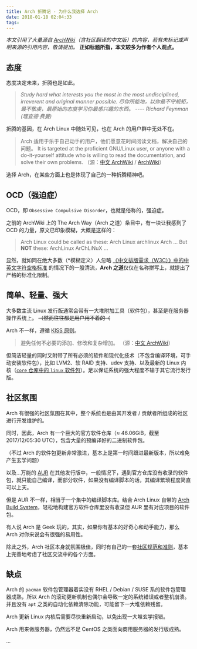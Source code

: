 ```yaml
---
title: Arch 折腾记 - 为什么我选择 Arch
date: 2018-01-18 02:04:33
tags:
---
```


*本文引用了大量源自 [ArchWiki](https://wiki.archlinux.org)（含社区翻译的中文版）的内容，若有未标记或声明来源的引用内容，敬请提出。*
**正如标题所指，本文较多为作者个人观点。**<!-- more -->

## 态度

态度决定未来，折腾也是如此。

> *Study hard what interests you the most in the most undisciplined, irreverent and original manner possible.*
> *尽你所能地，以你最不守规矩，最不敬虔，最原始的态度学习你最感兴趣的东西。*
> *---- Richard Feynman (理查德·费曼)*

折腾的基因，在 Arch Linux 中随处可见，也在 Arch 的用户群中无处不在。

> Arch 适用于乐于自己动手的用户，他们愿意花时间阅读文档，解决自己的问题。
> It is targeted at the proficient GNU/Linux user, or anyone with a do-it-yourself attitude who is willing to read the documentation, and solve their own problems.
（源：[中文 ArchWiki][1] / [ArchWiki][2]）

选择 Arch，在某些方面上也是体现了自己的一种折腾精神吧。

## OCD（强迫症）

OCD，即 `Obsessive Compulsive Disorder`，也就是俗称的，强迫症。

之前的 ArchWiki 上的 The Arch Way（Arch 之道）条目中，有一块让我感到了 OCD 的力量，原文已印象模糊，大概是这样的：

> Arch Linux could be called as these:
> Arch Linux
> archlinux
> Arch
> ...
> But **NOT** these:
> ArchLinux
> ArChLiNuX
> ...

显然，就如同在绝大多数（*模糊定义）人忽略
 [《中文排版需求（W3C）》中的中英文字符空格标准][3] 的情况下的一股清流，**Arch 之道**仅仅在名称拼写上，就提出了严格的标准化限制。

## 简单、轻量、强大

大多数主流 Linux 发行版通常会带有一大堆附加工具（软件包），甚至是在服务器操作系统上。
~~（然而往往都是用户用不着的（~~

Arch 不一样，遵循 [KISS 原则][4]。

> 避免任何不必要的添加、修改和复杂增加。
（源：[中文 ArchWiki][5]）

但简洁轻量的同时又附带了所有必须的软件和现代化技术（不包含编译环境，可手动安装软件包），比如 LVM2、软 RAID 支持、udev 支持、以及最新的 Linux 内核（[`core` 仓库中的 `linux` 软件包][6]）。足以保证系统的强大程度不输于其它流行发行版。

## 社区氛围

Arch 有很强的社区氛围在其中，整个系统也是由其开发者 / 贡献者所组成的社区进行开发维护的。

同时，因此，Arch 有一个巨大的官方软件仓库（≈ 46.06GiB，截至 2017/12/05:30 UTC），包含大量的预编译好的二进制软件包。

（不过 Arch 的软件包更新非常激进，基本上是第一时间跟进最新版本，所以难免产生玄学问题）

以及...万能的 [AUR][7]
在其他发行版中，一般情况下，遇到官方仓库没有收录的软件包，就只能自己编译，而部分软件，如果没有编译脚本的话，其编译繁琐程度简直可以上天。

但是 AUR 不一样，相当于一个集中的编译脚本库。结合 Arch Linux 自带的 [Arch Build System][8]，轻松地构建官方软件仓库里没有收录但 AUR 里有对应项目的软件包。

有人说 Arch 是 Geek 玩的，其实，如果你有基本的好奇心和动手能力，那么 Arch 对你来说会有很强的易用性。

除此之外，Arch 社区本身就氛围极佳，同时有自己的一套[社区规范和准则][9]，基本上完善地考虑了社区交流中的各个方面。

## 缺点

Arch 的 `pacman` 软件包管理器着实没有 RHEL / Debian / SUSE 系的软件包管理器成熟，所以 Arch 的滚动更新机制也偶尔会导致一定的系统错误或者整机崩溃。并且没有 `apt` 之类的自动化依赖清除功能，可能留下一大堆依赖残留。

Arch 更新 Linux 内核后需要尽快重新启动，以免出现一大堆玄学报错。

Arch 用来做服务器，仍然远不足 CentOS 之类面向商用服务器的发行版成熟。

...



  [1]: https://wiki.archlinux.org/index.php/Arch_Linux_(%E7%AE%80%E4%BD%93%E4%B8%AD%E6%96%87)
  [2]: https://wiki.archlinux.org/index.php/Arch_Linux#User_centrality
  [3]: https://sspai.com/post/33549
  [4]: https://zh.m.wikipedia.org/wiki/KISS%E5%8E%9F%E5%88%99
  [5]: https://wiki.archlinux.org/index.php/Arch_Linux_(%E7%AE%80%E4%BD%93%E4%B8%AD%E6%96%87)#%E7%AE%80%E6%B4%81
  [6]: https://www.archlinux.org/packages/core/x86_64/linux/
  [7]: https://wiki.archlinux.org/index.php/Arch_User_Repository_(%E7%AE%80%E4%BD%93%E4%B8%AD%E6%96%87)
  [8]: https://wiki.archlinux.org/index.php/Arch_Build_System_(%E7%AE%80%E4%BD%93%E4%B8%AD%E6%96%87)
  [9]: https://wiki.archlinux.org/index.php/Code_of_conduct_(%E7%AE%80%E4%BD%93%E4%B8%AD%E6%96%87)
